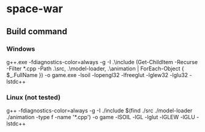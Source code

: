 # space-war

## Build command

### Windows
g++.exe -fdiagnostics-color=always -g -I .\include (Get-ChildItem -Recurse -Filter *.cpp -Path .\src, .\model-loader, .\animation | ForEach-Object { $_.FullName }) -o game.exe -lsoil -lopengl32 -lfreeglut -lglew32 -lglu32 -lstdc++ 

### Linux (not tested)
g++ -fdiagnostics-color=always -g -I ./include $(find ./src ./model-loader ./animation -type f -name '*.cpp') -o game -lSOIL -lGL -lglut -lGLEW -lGLU -lstdc++
